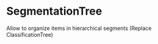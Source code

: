 SegmentationTree
================

Allow to organize items in hierarchical segments  (Replace ClassificationTree)
